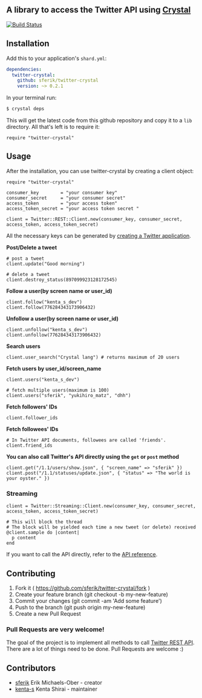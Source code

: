 A library to access the Twitter API using [Crystal][]
-----------------------------------------------------

[crystal]: http://crystal-lang.org/

[![Build Status](https://travis-ci.org/sferik/twitter-crystal.svg?branch=master)][travis]

[travis]: https://travis-ci.org/sferik/twitter-crystal

## Installation

Add this to your application's `shard.yml`:

```yaml
dependencies:
  twitter-crystal:
    github: sferik/twitter-crystal
    version: ~> 0.2.1
```

In your terminal run:

```bash
$ crystal deps
```

This will get the latest code from this github repository and copy it to a `lib` directory. All that's left is to require it:

```crystal
require "twitter-crystal"
```

## Usage

After the installation, you can use twitter-crystal by creating a client object:

```crystal
require "twitter-crystal"

consumer_key        = "your consumer key"
consumer_secret     = "your consumer secret"
access_token        = "your access token"
access_token_secret = "your access token secret "

client = Twitter::REST::Client.new(consumer_key, consumer_secret, access_token, access_token_secret)
```

All the necessary keys can be generated by [creating a Twitter application](https://dev.twitter.com/oauth/overview/application-owner-access-tokens).

**Post/Delete a tweet**
```crystal
# post a tweet
client.update("Good morning")

# delete a tweet
client.destroy_status(897099923128172545)
```

**Follow a user(by screen name or user_id)**
```crystal
client.follow("kenta_s_dev")
client.follow(776284343173906432)
```

**Unfollow a user(by screen name or user_id)**
```crystal
client.unfollow("kenta_s_dev")
client.unfollow(776284343173906432)
```

**Search users**
```crystal
client.user_search("Crystal lang") # returns maximum of 20 users
```

**Fetch users by user_id/screen_name**
```crystal
client.users("kenta_s_dev")

# fetch multiple users(maximum is 100)
client.users("sferik", "yukihiro_matz", "dhh")
```

**Fetch followers' IDs**
```crystal
client.follower_ids
```

**Fetch followees' IDs**
```crystal
# In Twitter API documents, followees are called 'friends'.
client.friend_ids
```

**You can also call Twitter's API directly using the `get` or `post` method**
```crystal
client.get("/1.1/users/show.json", { "screen_name" => "sferik" })
client.post("/1.1/statuses/update.json", { "status" => "The world is your oyster." })
```

### Streaming

```crystal
client = Twitter::Streaming::Client.new(consumer_key, consumer_secret, access_token, access_token_secret)

# This will block the thread
# The block will be yielded each time a new tweet (or delete) received
@client.sample do |content|
  p content
end
```

If you want to call the API directly, refer to the [API reference](https://dev.twitter.com/rest/reference).

## Contributing

1. Fork it ( https://github.com/sferik/twitter-crystal/fork )
2. Create your feature branch (git checkout -b my-new-feature)
3. Commit your changes (git commit -am 'Add some feature')
4. Push to the branch (git push origin my-new-feature)
5. Create a new Pull Request

### Pull Requests are very welcome!

The goal of the project is to implement all methods to call [Twitter REST API](https://dev.twitter.com/rest/public). There are a lot of things need to be done. Pull Requests are welcome :)

## Contributors

- [sferik](https://github.com/sferik) Erik Michaels-Ober - creator
- [kenta-s](https://github.com/kenta-s) Kenta Shirai - maintainer
